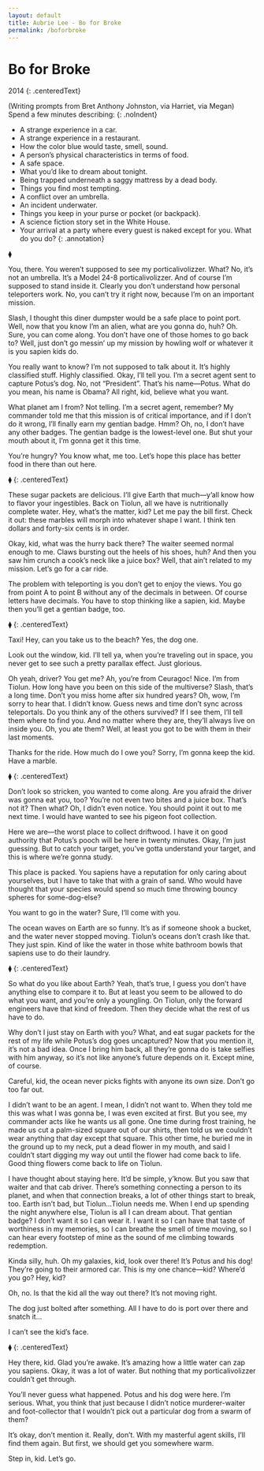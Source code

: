 ```yaml
---
layout: default
title: Aubrie Lee - Bo for Broke
permalink: /boforbroke
---
```


# Bo for Broke
2014
{: .centeredText}

(Writing prompts from Bret Anthony Johnston, via Harriet, via Megan)
Spend a few minutes describing:
{: .noIndent}

* A strange experience in a car.
* A strange experience in a restaurant.
* How the color blue would taste, smell, sound.
* A person’s physical characteristics in terms of food.
* A safe space.
* What you’d like to dream about tonight.
* Being trapped underneath a saggy mattress by a dead body.
* Things you find most tempting.
* A conflict over an umbrella.
* An incident underwater.
* Things you keep in your purse or pocket (or backpack).
* A science fiction story set in the White House.
* Your arrival at a party where every guest is naked except for you. What do you do?
{: .annotation}


<span class="diamondDivider">&blacklozenge;</span>


You, there. You weren’t supposed to see my porticalivolizzer. What? No, it’s not an umbrella. It’s a Model 24-8 porticalivolizzer. And of course I’m supposed to stand inside it. Clearly you don’t understand how personal teleporters work. No, you can’t try it right now, because I’m on an important mission.

Slash, I thought this diner dumpster would be a safe place to point port. Well, now that you know I’m an alien, what are you gonna do, huh? Oh. Sure, you can come along. You don’t have one of those homes to go back to? Well, just don’t go messin’ up my mission by howling wolf or whatever it is you sapien kids do.

You really want to know? I’m not supposed to talk about it. It’s highly classified stuff. Highly classified. Okay, I’ll tell you. I’m a secret agent sent to capture Potus’s dog. No, not “President”. That’s his name—Potus. What do you mean, his name is Obama? All right, kid, believe what you want.

What planet am I from? Not telling. I’m a secret agent, remember? My commander told me that this mission is of critical importance, and if I don’t do it wrong, I’ll finally earn my gentian badge. Hmm? Oh, no, I don’t have any other badges. The gentian badge is the lowest-level one. But shut your mouth about it, I’m gonna get it this time.

You’re hungry? You know what, me too. Let’s hope this place has better food in there than out here.

<span class="diamondDivider">&blacklozenge;</span>
{: .centeredText}

These sugar packets are delicious. I’ll give Earth that much—y’all know how to flavor your ingestibles. Back on Tiolun, all we have is nutritionally complete water. Hey, what’s the matter, kid? Let me pay the bill first. Check it out: these marbles will morph into whatever shape I want. I think ten dollars and forty-six cents is in order.

Okay, kid, what was the hurry back there? The waiter seemed normal enough to me. Claws bursting out the heels of his shoes, huh? And then you saw him crunch a cook’s neck like a juice box? Well, that ain’t related to my mission. Let’s go for a car ride.

The problem with teleporting is you don’t get to enjoy the views. You go from point A to point B without any of the decimals in between. Of course letters have decimals. You have to stop thinking like a sapien, kid. Maybe then you’ll get a gentian badge, too.

<span class="diamondDivider">&blacklozenge;</span>
{: .centeredText}

Taxi! Hey, can you take us to the beach? Yes, the dog one.

Look out the window, kid. I’ll tell ya, when you’re traveling out in space, you never get to see such a pretty parallax effect. Just glorious.

Oh yeah, driver? You get me? Ah, you’re from Ceuragoc! Nice. I’m from Tiolun. How long have you been on this side of the multiverse? Slash, that’s a long time. Don’t you miss home after six hundred years? Oh, wow, I’m sorry to hear that. I didn’t know. Guess news and time don’t sync across teleportals. Do you think any of the others survived? If I see them, I’ll tell them where to find you. And no matter where they are, they’ll always live on inside you. Oh, you ate them? Well, at least you got to be with them in their last moments.

Thanks for the ride. How much do I owe you? Sorry, I’m gonna keep the kid. Have a marble.

<span class="diamondDivider">&blacklozenge;</span>
{: .centeredText}

Don’t look so stricken, you wanted to come along. Are you afraid the driver was gonna eat you, too? You’re not even two bites and a juice box. That’s not it? Then what? Oh, I didn’t even notice. You should point it out to me next time. I would have wanted to see his pigeon foot collection.

Here we are—the worst place to collect driftwood. I have it on good authority that Potus’s pooch will be here in twenty minutes. Okay, I’m just guessing. But to catch your target, you’ve gotta understand your target, and this is where we’re gonna study.

This place is packed. You sapiens have a reputation for only caring about yourselves, but I have to take that with a grain of sand. Who would have thought that your species would spend so much time throwing bouncy spheres for some-dog-else?

You want to go in the water? Sure, I’ll come with you.

The ocean waves on Earth are so funny. It’s as if someone shook a bucket, and the water never stopped moving. Tiolun’s oceans don’t crash like that. They just spin. Kind of like the water in those white bathroom bowls that sapiens use to do their laundry.

<span class="diamondDivider">&blacklozenge;</span>
{: .centeredText}

So what do you like about Earth? Yeah, that’s true, I guess you don’t have anything else to compare it to. But at least you seem to be allowed to do what you want, and you’re only a youngling. On Tiolun, only the forward engineers have that kind of freedom. Then they decide what the rest of us have to do.

Why don’t I just stay on Earth with you? What, and eat sugar packets for the rest of my life while Potus’s dog goes uncaptured? Now that you mention it, it’s not a bad idea. Once I bring him back, all they’re gonna do is take selfies with him anyway, so it’s not like anyone’s future depends on it. Except mine, of course.

Careful, kid, the ocean never picks fights with anyone its own size. Don’t go too far out.

I didn’t want to be an agent. I mean, I didn’t not want to. When they told me this was what I was gonna be, I was even excited at first. But you see, my commander acts like he wants us all gone. One time during frost training, he made us cut a palm-sized square out of our shirts, then told us we couldn’t wear anything that day except that square. This other time, he buried me in the ground up to my neck, put a dead flower in my mouth, and said I couldn’t start digging my way out until the flower had come back to life. Good thing flowers come back to life on Tiolun.

I have thought about staying here. It’d be simple, y’know. But you saw that waiter and that cab driver. There’s something connecting a person to its planet, and when that connection breaks, a lot of other things start to break, too. Earth isn’t bad, but Tiolun…Tiolun needs me. When I end up spending the night anywhere else, Tiolun is all I can dream about. That gentian badge? I don’t want it so I can wear it. I want it so I can have that taste of worthiness in my memories, so I can breathe the smell of time moving, so I can hear every footstep of mine as the sound of me climbing towards redemption.

Kinda silly, huh. Oh my galaxies, kid, look over there! It’s Potus and his dog! They’re going to their armored car. This is my one chance—kid? Where’d you go? Hey, kid?

Oh, no. Is that the kid all the way out there? It’s not moving right.

The dog just bolted after something. All I have to do is port over there and snatch it…

I can’t see the kid’s face.

<span class="diamondDivider">&blacklozenge;</span>
{: .centeredText}

Hey there, kid. Glad you’re awake. It’s amazing how a little water can zap you sapiens. Okay, it was a lot of water. But nothing that my porticalivolizzer couldn’t get through.

You’ll never guess what happened. Potus and his dog were here. I’m serious. What, you think that just because I didn’t notice murderer-waiter and foot-collector that I wouldn’t pick out a particular dog from a swarm of them?

It’s okay, don’t mention it. Really, don’t. With my masterful agent skills, I’ll find them again. But first, we should get you somewhere warm.

Step in, kid. Let’s go.
